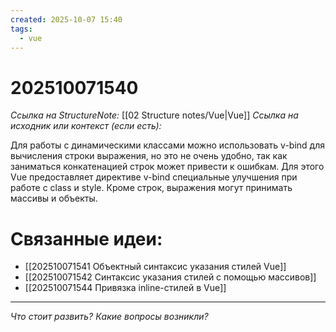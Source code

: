 ```yaml
---
created: 2025-10-07 15:40
tags:
  - vue
---
```

# 202510071540
*Ссылка на StructureNote:* [[02 Structure notes/Vue|Vue]]
*Ссылка на исходник или контекст (если есть):* 

Для работы с динамическими классами можно использовать v-bind для вычисления строки выражения, но это не очень удобно, так как заниматься конкатенацией строк может привести к ошибкам. Для этого Vue предоставляет директиве v-bind специальные улучшения при работе с class и style. Кроме строк, выражения могут принимать массивы и объекты.
# Связанные идеи:
* [[202510071541 Объектный синтаксис указания стилей Vue]]
* [[202510071542 Синтаксис указания стилей с помощью массивов]]
* [[202510071544 Привязка inline-стилей в Vue]]
---

*Что стоит развить? Какие вопросы возникли?*